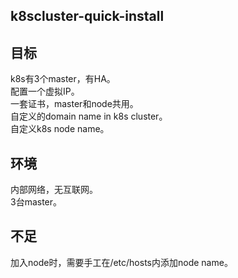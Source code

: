 ## k8scluster-quick-install

## 目标
k8s有3个master，有HA。  
配置一个虚拟IP。  
一套证书，master和node共用。  
自定义的domain name in k8s cluster。  
自定义k8s node name。

## 环境
内部网络，无互联网。  
3台master。

## 不足
加入node时，需要手工在/etc/hosts内添加node name。

